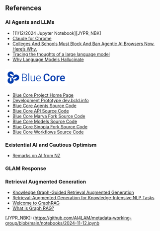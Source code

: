 ## References

<h3 id="ai-general"><i class="bi bi-robot"></i> <i class="bi bi-chat-square-dots"></i> AI Agents and LLMs</h3>

- [11/12/2024 Jupyter Notebook][JYPR_NBK]
- [Claude for Chrome](https://www.anthropic.com/news/claude-for-chrome)
- [Colleges And Schools Must Block And Ban Agentic AI Browsers Now. Here’s Why.](https://www.forbes.com/sites/avivalegatt/2025/09/25/colleges-and-schools-must-block-agentic-ai-browsers-now-heres-why/)
- [Tracing the thoughts of a large language model](https://www.anthropic.com/research/tracing-thoughts-language-model)
- [Why Language Models Hallucinate](https://openai.com/index/why-language-models-hallucinate/)

<h3 id="bluecore">
  <img src="static/img/blue-core-v1.png" alt="Blue Core Logo" style="width: 200px"> 
  <i class="bi bi-mic"></i>
  <i class="bi bi-layout-text-window-reverse"></i>
  <i class="bi bi-robot"></i>
  <i class="bi bi-pci-card-network"></i>
</h3>

- [Blue Core Project Home Page](https://bluecore.info/)
- [Development Prototype dev.bcld.info](https://dev.bcld.info)
- [Blue Core Agents Source Code](https://github.com/blue-core-lod/bluecore-agents)
- [Blue Core API Source Code](https://github.com/blue-core-lod/bluecore_api)
- [Blue Core Marva Fork Source Code](https://github.com/blue-core-lod/marva_editor)
- [Blue Core Models Source Code](https://github.com/blue-core-lod/bluecore-models)
- [Blue Core Sinopia Fork Source Code](https://github.com/blue-core-lod/sinopia_editor)
- [Blue Core Workflows Source Code](https://github.com/blue-core-lod/bluecore-workflows)


<h3 id="agi"><i class="bi bi-emoji-dizzy-fill"></i><i class="bi bi-bug-fill"></i><i class="bi bi-battery-charging"></i> Existential AI and Cautious Optimism</h3>

- [Remarks on AI from NZ](https://nealstephenson.substack.com/p/remarks-on-ai-from-nz)

<h3 id="glam"><i class="bi bi-book"></i><i class="bi bi-arrows-move"></i><i class="bi bi-bookmark-check-fill"></i> GLAM Response</h3>

<h3 id="rag-graph-rag"><i class="bi bi-search"></i> <i class="bi bi-book"></i> Retrieval Augmented Generation</h3>

- [Knowledge Graph-Guided Retrieval Augmented Generation](https://doi.org/10.48550/arXiv.2502.06864)
- [Retrieval-Augmented Generation for Knowledge-Intensive NLP Tasks](https://arxiv.org/abs/2005.11401)
- [Welcome to GraphRAG](https://microsoft.github.io/graphrag/)
- [What is Graph RAG?](https://neo4j.com/blog/genai/what-is-graphrag/)


[JYPR_NBK]: (https://github.com/AI4LAM/metadata-working-group/blob/main/notebooks/2024-11-12.ipynb
